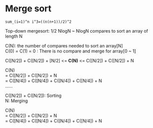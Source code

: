 # Merge sort
<script src="https://cdn.mathjax.org/mathjax/latest/MathJax.js?config=AM_HTMLorMML"></script>
<script src="ASCIIMathML.js"></script>

`sum_(i=1)^n i^3=((n(n+1))/2)^2`
		
Top-down mergesort: 1/2 NlogN ~ NlogN compares to sort an array of length N

C(N): the number of compares needed to sort an array[N] <br>
C(0) = C(1) = 0 : There is no compare and merge for array[0 ~ 1] <br>

C([N/2]) + C([N/2]) + [N/2] <= **C(N)** <= C([N/2]) + C([N/2]) + N

C(N) <br>
= C([N/2]) + C([N/2]) + N <br>
= C([N/4]) + C([N/4]) + C([N/4]) + C([N/4]) + N <br>
...... <br>

C([N/2]) + C([N/2]): Sorting <br>
N: Merging <br>

C(N) <br>
= C([N/2]) + C([N/2]) + N <br>
= C([N/4]) + C([N/4]) + C([N/4]) + C([N/4]) + N <br>
